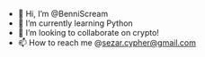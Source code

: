 - 👋 Hi, I’m @BenniScream
- 🌱 I’m currently learning Python
- 💞️ I’m looking to collaborate on crypto!
- 📫 How to reach me @sezar.cypher@gmail.com

<!---
BenniScream/BenniScream is a ✨ special ✨ repository because its `README.md` (this file) appears on your GitHub profile.
You can click the Preview link to take a look at your changes.
--->

